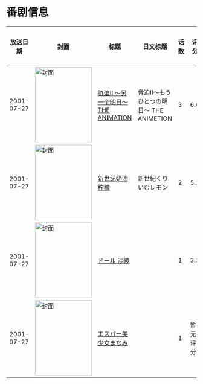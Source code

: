 # 番剧信息

|放送日期|封面|标题|日文标题|话数|评分|评分人数|
|---|---|---|---|---|---|---|
|2001-07-27|<img src="/img/no_icon_subject.png" alt="封面" style="width:150px;height:200px;object-fit:cover;">|[胁迫Ⅱ ～另一个明日～ THE ANIMATION](https://bangumi.tv/subject/63025)|脅迫Ⅱ～もうひとつの明日～ THE ANIMETION|3|6.0|124人评分|
|2001-07-27|<img src="/img/no_icon_subject.png" alt="封面" style="width:150px;height:200px;object-fit:cover;">|[新世纪奶油柠檬](https://bangumi.tv/subject/101962)|新世紀くりいむレモン|2|5.1|31人评分|
|2001-07-27|<img src="/img/no_icon_subject.png" alt="封面" style="width:150px;height:200px;object-fit:cover;">|[ドール 沙綾](https://bangumi.tv/subject/147323)||1|3.3|11人评分|
|2001-07-27|<img src="/img/no_icon_subject.png" alt="封面" style="width:150px;height:200px;object-fit:cover;">|[エスパー美少女まなみ](https://bangumi.tv/subject/234759)||1|暂无评分|少于10人评分|
